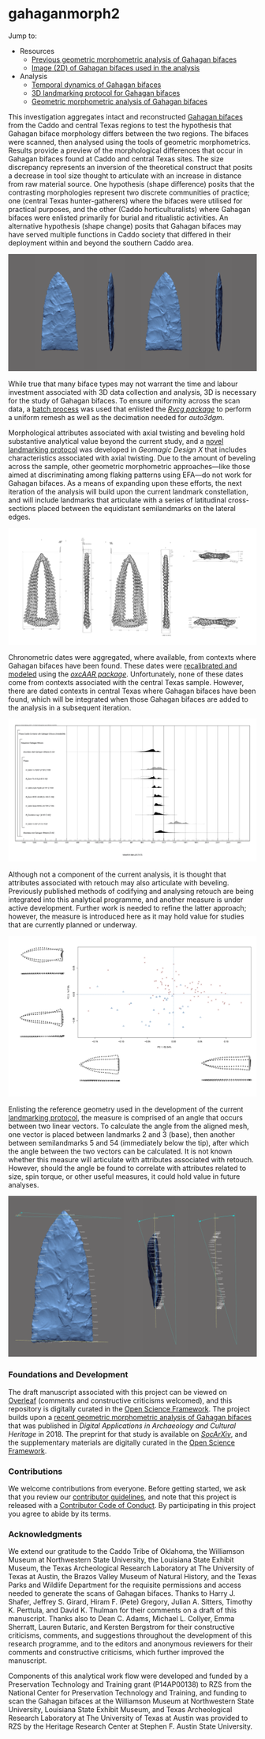 # gahaganmorph2

Jump to:
 * Resources
     * [Previous geometric morphometric analysis of Gahagan bifaces](https://doi.org/10.1016/j.daach.2018.e00080)
     * [Image (2D) of Gahagan bifaces used in the analysis](fig02.pdf)
 * Analysis
     * [Temporal dynamics of Gahagan bifaces](analysis/gahagan14c.md)
     * [3D landmarking protocol for Gahagan bifaces](analysis/landmarking-protocol.md)
     * [Geometric morphometric analysis of Gahagan bifaces](analysis/base-analysis.md)

This investigation aggregates intact and reconstructed [Gahagan bifaces](https://scholarworks.sfasu.edu/ita-gahaganbiface/) from the Caddo and central Texas regions to test the hypothesis that Gahagan biface morphology differs between the two regions. The bifaces were scanned, then analysed using the tools of geometric morphometrics. Results provide a preview of the morphological differences that occur in Gahagan bifaces found at Caddo and central Texas sites. The size discrepancy represents an inversion of the theoretical construct that posits a decrease in tool size thought to articulate with an increase in distance from raw material source. One hypothesis (shape difference) posits that the contrasting morphologies represent two discrete communities of practice; one (central Texas hunter-gatherers) where the bifaces were utilised for practical purposes, and the other (Caddo horticulturalists) where Gahagan bifaces were enlisted primarily for burial and ritualistic activities. An alternative hypothesis (shape change) posits that Gahagan bifaces may have served multiple functions in Caddo society that differed in their deployment within and beyond the southern Caddo area.

![](./analysis/images/figbev.png)

While true that many biface types may not warrant the time and labour investment associated with 3D data collection and analysis, 3D is necessary for the study of Gahagan bifaces. To ensure uniformity across the scan data, a [batch process](analysis/Rvcgbatch.R) was used that enlisted the [_Rvcg package_](https://github.com/zarquon42b/Rvcg) to perform a uniform remesh as well as the decimation needed for _auto3dgm_.

Morphological attributes associated with axial twisting and beveling hold substantive analytical value beyond the current study, and a [novel landmarking protocol](analysis/landmarking-protocol.md) was developed in _Geomagic Design X_ that includes characteristics associated with axial twisting. Due to the amount of beveling across the sample, other geometric morphometric approaches&mdash;like those aimed at discriminating among flaking patterns using EFA&mdash;do not work for Gahagan bifaces. As a means of expanding upon these efforts, the next iteration of the analysis will build upon the current landmark constellation, and will include landmarks that articulate with a series of latitudinal cross-sections placed between the equidistant semilandmarks on the lateral edges.

![](./analysis/images/gpa3d.png)

Chronometric dates were aggregated, where available, from contexts where Gahagan bifaces have been found. These dates were [recalibrated and modeled](analysis/gahagan14c.md) using the [_oxcAAR package_](https://github.com/ISAAKiel/oxcAAR). Unfortunately, none of these dates come from contexts associated with the central Texas sample. However, there are dated contexts in central Texas where Gahagan bifaces have been found, which will be integrated when those Gahagan bifaces are added to the analysis in a subsequent iteration.

![](./images/fig03.png)

Although not a component of the current analysis, it is thought that attributes associated with retouch may also articulate with beveling. Previously published methods of codifying and analysing retouch are being integrated into this analytical programme, and another measure is under active development. Further work is needed to refine the latter approach; however, the measure is introduced here as it may hold value for studies that are currently planned or underway.

![](./analysis/images/pca-warp-ref.png)

Enlisting the reference geometry used in the development of the current [landmarking protocol](analysis/landmarking-protocol.md), the measure is comprised of an angle that occurs between two linear vectors. To calculate the angle from the aligned mesh, one vector is placed between landmarks 2 and 3 (base), then another between semilandmarks 5 and 54 (immediately below the tip), after which the angle between the two vectors can be calculated. It is not known whether this measure will articulate with attributes associated with retouch. However, should the angle be found to correlate with attributes related to size, spin torque, or other useful measures, it could hold value in future analyses.

![](./images/gahagan-beveling-rev1.png)

### Foundations and Development

The draft manuscript associated with this project can be viewed on [Overleaf](https://www.overleaf.com/read/xkmbhpyfjvvk) (comments and constructive criticisms welcomed), and this repository is digitally curated in the [Open Science Framework](https://osf.io/hm3q7/). The project builds upon a [recent geometric morphometric analysis of Gahagan bifaces](https://doi.org/10.1016/j.daach.2018.e00080) that was published in _Digital Applications in Archaeology and Cultural Heritage_ in 2018. The preprint for that study is available on [_SocArXiv_](https://doi.org/10.31235/osf.io/u7qfr), and the supplementary materials are digitally curated in the [Open Science Framework](https://osf.io/jkxe3/).

### Contributions

We welcome contributions from everyone. Before getting started, we ask that you review our [contributor guidelines](CONTRIBUTING.md), and note that this project is released with a [Contributor Code of Conduct](CONDUCT.md). By participating in this project you agree to abide by its terms.

### Acknowledgments

We extend our gratitude to the Caddo Tribe of Oklahoma, the Williamson Museum at Northwestern State University, the Louisiana State Exhibit Museum, the Texas Archeological Research Laboratory at The University of Texas at Austin, the Brazos Valley Museum of Natural History, and the Texas Parks and Wildlife Department for the requisite permissions and access needed to generate the scans of Gahagan bifaces. Thanks to Harry J. Shafer, Jeffrey S. Girard, Hiram F. (Pete) Gregory, Julian A. Sitters, Timothy K. Perttula, and David K. Thulman for their comments on a draft of this manuscript. Thanks also to Dean C. Adams, Michael L. Collyer, Emma Sherratt, Lauren Butaric, and Kersten Bergstrom for their constructive criticisms, comments, and suggestions throughout the development of this research programme, and to the editors and anonymous reviewers for their comments and constructive criticisms, which further improved the manuscript.

Components of this analytical work flow were developed and funded by a Preservation Technology and Training grant (P14AP00138) to RZS from the National Center for Preservation Technology and Training, and funding to scan the Gahagan bifaces at the Williamson Museum at Northwestern State University, Louisiana State Exhibit Museum, and Texas Archeological Research Laboratory at The University of Texas at Austin was provided to RZS by the Heritage Research Center at Stephen F. Austin State University.

